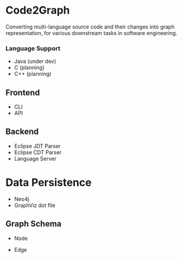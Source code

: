 # Code2Graph

Converting multi-language source code and their changes into graph representation, for various downstream tasks in software engineering.

### Language Support

- Java (under dev)
- C (planning)
- C++ (planning)

## Frontend

- CLI
- API

## Backend

- Eclipse JDT Parser
- Eclipse CDT Parser
- Language Server

# Data Persistence

- Neo4j
- GraphViz dot file

## Graph Schema

- Node

- Edge